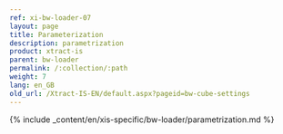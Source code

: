 ```yaml
---
ref: xi-bw-loader-07
layout: page
title: Parameterization
description: parametrization
product: xtract-is
parent: bw-loader
permalink: /:collection/:path
weight: 7
lang: en_GB
old_url: /Xtract-IS-EN/default.aspx?pageid=bw-cube-settings
---
```

{% include _content/en/xis-specific/bw-loader/parametrization.md  %}

